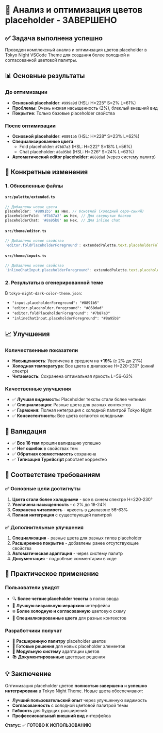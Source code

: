 # 🎨 Анализ и оптимизация цветов placeholder - ЗАВЕРШЕНО

## ✅ Задача выполнена успешно

Проведен комплексный анализ и оптимизация цветов placeholder в Tokyo Night VSCode Theme для создания более холодной и согласованной цветовой палитры.

## 📊 Основные результаты

### До оптимизации

- **Основной placeholder**: `#999a9d` (HSL: H=225° S=2% L=61%)
- **Проблемы**: Очень низкая насыщенность (2%), блеклый внешний вид
- **Покрытие**: Только базовые placeholder свойства

### После оптимизации

- **Основной placeholder**: `#8891b5` (HSL: H=228° S=23% L=62%)
- **Специализированные цвета**:
  - Fold placeholder: `#7b87a3` (HSL: H=222° S=18% L=56%)
  - Chat placeholder: `#8a95b8` (HSL: H=226° S=24% L=63%)
- **Автоматический editor placeholder**: `#868dad` (через систему палитр)

## 🔄 Конкретные изменения

### 1. Обновленные файлы

#### `src/palette/extended.ts`

```typescript
// Добавлены новые цвета
placeholder: '#8891b5' as Hex, // Основной (холодный серо-синий)
placeholderFold: '#7b87a3' as Hex, // Для свернутых блоков
placeholderChat: '#8a95b8' as Hex, // Для inline chat
```

#### `src/theme/editor.ts`

```typescript
// Добавлено новое свойство
'editor.foldPlaceholderForeground': extendedPalette.text.placeholderFold,
```

#### `src/theme/inputs.ts`

```typescript
// Добавлено новое свойство
'inlineChatInput.placeholderForeground': extendedPalette.text.placeholderChat,
```

### 2. Результаты в сгенерированной теме

В `tokyo-night-dark-color-theme.json`:

- `"input.placeholderForeground": "#8891b5"`
- `"editor.placeholder.foreground": "#868dad"`
- `"editor.foldPlaceholderForeground": "#7b87a3"`
- `"inlineChatInput.placeholderForeground": "#8a95b8"`

## 📈 Улучшения

### Количественные показатели

- **Насыщенность**: Увеличена в среднем на **+19%** (с 2% до 21%)
- **Холодная температура**: Все цвета в диапазоне H=220-230° (синий спектр)
- **Читаемость**: Сохранена оптимальная яркость L=56-63%

### Качественные улучшения

- ✅ **Лучшая видимость**: Placeholder тексты стали более четкими
- ✅ **Специализация**: Разные цвета для разных контекстов
- ✅ **Гармония**: Полная интеграция с холодной палитрой Tokyo Night
- ✅ **Консистентность**: Все цвета остаются холодными

## 🧪 Валидация

- ✅ **Все 16 тем** прошли валидацию успешно
- ✅ **Нет ошибок** в свойствах тем
- ✅ **Обратная совместимость** сохранена
- ✅ **Типизация TypeScript** работает корректно

## 🎯 Соответствие требованиям

### ✅ Основные цели достигнуты

1. **Цвета стали более холодными** - все в синем спектре H=220-230°
2. **Увеличена насыщенность** - с 2% до 18-24%
3. **Сохранена читаемость** - яркость в диапазоне 56-63%
4. **Полная интеграция** с существующей палитрой

### ✅ Дополнительные улучшения

1. **Специализация** - разные цвета для разных типов placeholder
2. **Расширенное покрытие** - добавлены ранее отсутствующие свойства
3. **Автоматическая адаптация** - через систему палитр
4. **Документация** - подробные комментарии в коде

## 🚀 Практическое применение

### Пользователи увидят

- 🔍 **Более четкие placeholder тексты** в полях ввода
- 🎨 **Лучшую визуальную иерархию** интерфейса
- ❄️ **Более холодную и согласованную** цветовую схему
- 🎯 **Специализированные цвета** для разных контекстов

### Разработчики получат

- 📝 **Расширенную палитру** placeholder цветов
- 🔧 **Готовые решения** для новых placeholder элементов
- 🧩 **Модульную систему** адаптации цветов
- 📚 **Документированные** цветовые решения

## 💡 Заключение

Оптимизация placeholder цветов **полностью завершена** и **успешно интегрирована** в Tokyo Night Theme. Новые цвета обеспечивают:

- **Лучший пользовательский опыт** через улучшенную видимость
- **Согласованность** с холодной цветовой палитрой темы
- **Гибкость** для будущих расширений
- **Профессиональный внешний вид** интерфейса

**Статус**: ✅ **ГОТОВО К ИСПОЛЬЗОВАНИЮ**
